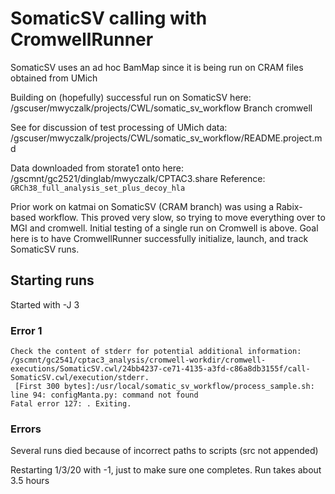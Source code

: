 # SomaticSV calling with CromwellRunner

SomaticSV uses an ad hoc BamMap since it is being run on CRAM files obtained from UMich

Building on (hopefully) successful run on SomaticSV here: /gscuser/mwyczalk/projects/CWL/somatic_sv_workflow
    Branch cromwell

See for discussion of test processing of UMich data: 
    /gscuser/mwyczalk/projects/CWL/somatic_sv_workflow/README.project.md

Data downloaded from storate1 onto here: /gscmnt/gc2521/dinglab/mwyczalk/CPTAC3.share
Reference: `GRCh38_full_analysis_set_plus_decoy_hla`

Prior work on katmai on SomaticSV (CRAM branch) was using a Rabix-based workflow.  This proved very slow,
so trying to move everything over to MGI and cromwell.  Initial testing of a single run on Cromwell is above.
Goal here is to have CromwellRunner successfully initialize, launch, and track SomaticSV runs.



## Starting runs

Started with -J 3

### Error 1

```
Check the content of stderr for potential additional information: /gscmnt/gc2541/cptac3_analysis/cromwell-workdir/cromwell-executions/SomaticSV.cwl/24bb4237-ce71-4135-a3fd-c86a8db3155f/call-SomaticSV.cwl/execution/stderr.
 [First 300 bytes]:/usr/local/somatic_sv_workflow/process_sample.sh: line 94: configManta.py: command not found
Fatal error 127: . Exiting.
```

### Errors

Several runs died because of incorrect paths to scripts (src not appended)

Restarting 1/3/20 with -1, just to make sure one completes.  Run takes about 3.5 hours
